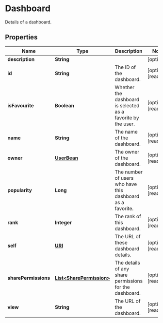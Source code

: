 

# Dashboard

Details of a dashboard.
## Properties

Name | Type | Description | Notes
------------ | ------------- | ------------- | -------------
**description** | **String** |  |  [optional]
**id** | **String** | The ID of the dashboard. |  [optional] [readonly]
**isFavourite** | **Boolean** | Whether the dashboard is selected as a favorite by the user. |  [optional] [readonly]
**name** | **String** | The name of the dashboard. |  [optional] [readonly]
**owner** | [**UserBean**](UserBean.md) | The owner of the dashboard. |  [optional] [readonly]
**popularity** | **Long** | The number of users who have this dashboard as a favorite. |  [optional] [readonly]
**rank** | **Integer** | The rank of this dashboard. |  [optional] [readonly]
**self** | [**URI**](URI.md) | The URL of these dashboard details. |  [optional] [readonly]
**sharePermissions** | [**List&lt;SharePermission&gt;**](SharePermission.md) | The details of any share permissions for the dashboard. |  [optional] [readonly]
**view** | **String** | The URL of the dashboard. |  [optional] [readonly]




